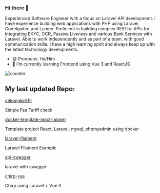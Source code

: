 ### Hi there 👋
Experienced Software Engineer with a focus on Laravel API development. I have experience building web applications with PHP using Laravel, CodeIgniter, and Lumen. 
Proficient in building complex RESTful APIs for integrating EKYC, OCR, Passive Liveness and various Bank Services with Laravel. Able to work independently and as part of a team, with good communication skills. 
I have a high learning spirit and always keep up with the latest technology developments. 

- 😄 Pronouns: He/Him
- 🌱 I’m currently learning Frontend using Vue 3 and ReactJS


![counter](https://ene3oosohyebu4a.m.pipedream.net)


## My last updated Repo:

[cekongkirAPI](https://github.com/metagenes/cekongkirAPI)

Simple Fee Tariff check

[docker-template-react-laravel](https://github.com/metagenes/docker-template-react-laravel)

Template project React, Laravel, mysql, phpmyadmin using docker

[laravel-filament](https://github.com/metagenes/laravel-filament)

Laravel Filament Example

[api-swagger](https://github.com/metagenes/api-swagger)

laravel with swagger

[chirp-vue](https://github.com/metagenes/chirp-vue)

Chirp using Laravel + Vue 3


